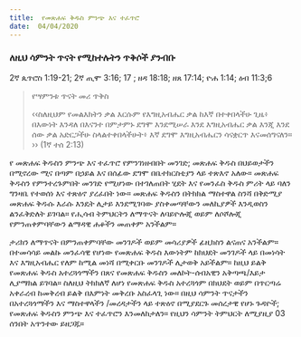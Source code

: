 ```yaml
---
title:  የመጽሐፍ ቅዱስ ምንጭ እና ተፈጥሮ
date:  04/04/2020
---
```


### ለዚህ ሳምንት ጥናት የሚከተሉትን ጥቅሶች ያንብቡ
2ኛ ጴጥሮስ 1:19-21; 2ኛ ጢሞ 3:16; 17 ; ዘዳ 18:18; ዘጸ 17:14; ዮሐ 1:14; ዕብ 11:3;6

> <p>የሣምንቱ ጥናት መሪ ጥቅስ</p>
> ‹‹ስለዚህም  የመልእክትን ቃል እርሱም የእግዚአብሔር ቃል ከእኛ በተቀበላችሁ ጊዜ፥ በእውነት እንዳለ በእናንተ በምታምኑ ደግሞ እንደሚሠራ እንደ እግዚአብሔር ቃል እንጂ እንደ ሰው ቃል አድርጋችሁ ስላልተቀበላችሁት፥ እኛ ደግሞ እግዚአብሔርን ሳናቋርጥ እናመሰግናለን። ›› (1ኛ ተሰ 2:13)

የ  መጽሐፍ ቅዱስን ምንጭ እና ተፈጥሮ የምንገነዘብበት መንገድ; መጽሐፍ ቅዱስ በህይወታችን በሚኖረው ሚና በጣም በኃይል እና በሰፊው ደግሞ በቤተክርስቲያን ላይ ተጽእኖ አለው። መጽሐፍ ቅዱስን የምንተረጉምበት መንገድ የሚሆነው በተገለጠበት ሂደት እና የመንፈስ ቅዱስ ምሪት ላይ ባለን ግንዛቤ የተወሰነ እና ተጽዕኖ ያረፈበት ነው። መጽሐፍ ቅዱስን በትክክል ማስተዋል ስንሻ በቅድሚያ መጽሐፍ ቅዱሱ እራሱ እንዴት ሊታይ እንደሚገባው ያስቀመጣቸውን መለኪያዎች እንዲወስን ልንፈቅድለት ይገባል። የሒሳብ ትምህርትን ለማጥናት ለባይዮሎጂ ወይም ለሶሾሎጂ የምንጠቀምባቸውን ልማዳዊ ሐቆችን መጠቀም አንችልም።

ታሪክን ለማጥናት በምንጠቀምባቸው መንገዶች ወይም መሳሪያዎች ፊዚክስን ልናጠና አንችልም። በተመሳሳይ መልኩ መንፈሳዊ የሆነው የመጽሐፍ ቅዱስ እውነትም ከክህደት መንገዶች ላይ በመነሳት እና እግዚአብሔር የለም ከሚል መነሻ በሚቀርቡ መንገዶች ሊታወቅ አይችልም። ከዚህ ይልቅ የመጽሐፍ ቅዱስ አተረጓጎማችን በጸና የመጽሐፍ ቅዱስን መለኮት-ሰብአዊን አቅጣጫ/እይታ ሊያማክል ይገባል። ስለዚህ ትክክለኛ ለሆነ የመጽሐፍ ቅዱስ አተረጓጎም በክህደት ወይም በጥርጣሬ አቀራረብ ከመቅረብ ይልቅ በእምነት መቅረቡ አስፈላጊ ነው።   			      በዚህ ሳምንት ጥናታችን በአተረጓጎማችን እና ማስተዋላችን /መረዳታችን ላይ ተጽዕኖ በሚያደርጉ መሰረታዊ የሆኑ ጉዳዮች; የመጽሐፍ ቅዱስን ምንጭ እና ተፈጥሮን እንመለከታለን። የዚህን ሳምንት ትምህርት ለሚያዚያ 03 ሰንበት አጥንተው ይዘጋጁ።